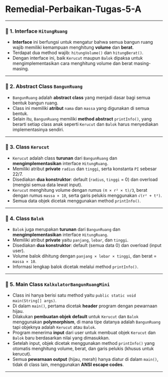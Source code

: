 # Remedial-Perbaikan-Tugas-5-A

---

### 📌 1. Interface `HitungRuang`
- **Interface** ini berfungsi untuk mengatur bahwa semua bangun ruang wajib memiliki kemampuan menghitung **volume** dan **berat**.
- Terdapat dua method wajib: `hitungVolume()` dan `hitungBerat()`.
- Dengan interface ini, baik `Kerucut` maupun `Balok` dipaksa untuk mengimplementasikan cara menghitung volume dan berat masing-masing.

---

### 📌 2. Abstract Class `BangunRuang`
- `BangunRuang` adalah **abstract class** yang menjadi dasar bagi semua bentuk bangun ruang.
- Class ini memiliki **atribut** `nama` dan `massa` yang digunakan di semua bentuk.
- Selain itu, `BangunRuang` memiliki **method abstract** `printInfo()`, yang berarti setiap class anak seperti `Kerucut` dan `Balok` harus menyediakan implementasinya sendiri.

---

### 📌 3. Class `Kerucut`
- `Kerucut` adalah class **turunan** dari `BangunRuang` dan **mengimplementasikan** interface `HitungRuang`.
- Memiliki atribut **private** `radius` dan `tinggi`, serta konstanta `PI` sebesar 22/7.
- Disediakan **dua konstruktor**: default (`radius`, `tinggi` = 0) dan overload (mengisi semua data lewat input).
- `Kerucut` menghitung volume dengan rumus `(π × r² × t)/3`, berat dengan rumus `massa × 10`, serta garis pelukis menggunakan `√(r² + t²)`.
- Semua data objek dicetak menggunakan method `printInfo()`.

---

### 📌 4. Class `Balok`
- `Balok` juga merupakan **turunan** dari `BangunRuang` dan **mengimplementasikan** interface `HitungRuang`.
- Memiliki atribut **private** yaitu `panjang`, `lebar`, dan `tinggi`.
- Disediakan **dua konstruktor**: default (semua data 0) dan overload (input user).
- Volume balok dihitung dengan `panjang × lebar × tinggi`, dan berat = `massa × 10`.
- Informasi lengkap balok dicetak melalui method `printInfo()`.

---

### 📌 5. Main Class `KalkulatorBangunRuangMini`
- Class ini hanya berisi satu method yaitu `public static void main(String[] args)`.
- Di dalam `main()`, pertama dicetak **header** program dengan pewarnaan hijau.
- Dilakukan **pembuatan objek default** untuk `Kerucut` dan `Balok` menggunakan **polymorphism**, di mana tipe datanya adalah `BangunRuang` tapi objeknya adalah `Kerucut` atau `Balok`.
- Program menerima **input** dari user untuk membuat objek `Kerucut` dan `Balok` baru berdasarkan nilai yang dimasukkan.
- Setelah input, objek dicetak menggunakan method `printInfo()` yang otomatis menghitung volume, berat, dan garis pelukis (khusus untuk kerucut).
- Semua **pewarnaan output** (hijau, merah) hanya diatur di dalam `main()`, tidak di class lain, menggunakan **ANSI escape codes**.

---
